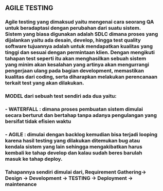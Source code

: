 ## AGILE TESTING
### Agile testing yang dimaksud yaitu mengenai cara seorang QA untuk beradaptasi dengan perubahan dari suatu sistem. Sistem yang biasa digunakan adalah SDLC dimana proses yang dijalankan yaitu ada desain, develop, hingga test quality software tujuannya adalah untuk mendapatkan kualitas yang tinggi dan sesuai dengan permintaan klien. Dengan mengikuti tahapan test seperti itu akan menghasilkan sebuah sistem yang minim akan kesalahan yang artinya akan mengurrangi pengerjaan ulang pada bagian development, memastikan kualitas dari coding,  serta diharapkan melakukan perencanaan terkait test yang akan dilakukan.

### MODEL dari sebuah test sendiri ada dua yaitu:
### - WATERFALL : dimana proses pembuatan sistem dimulai secara berturut dan bertahap tanpa adanya pengulangan yang bersifat tidak efisien waktu
### - AGILE : dimulai dengan backlog kemudian bisa terjadi looping karena hasil testing yang dilakukan ditemukan bug atau kendala sistem yang lain sehingga mengakibatkan harus kembali ke tahap develop dan kalau sudah beres barulah masuk ke tahap deploy.

### Tahapannya sendiri dimulai dari, Requirement Gathering-> Design -> Development -> TESTING -> Deployment -> maintenance
